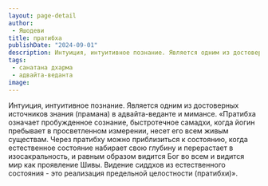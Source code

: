 ```yaml
---
layout: page-detail
author:
 - Яшодеви
title: пратибха
publishDate: "2024-09-01"
description: Интуиция, интуитивное познание. Является одним из достоверных источников знания (прамана) в адвайта-веданте и мимансе.
tags:
 - санатана дхарма
 - адвайта-веданта
image: 
---
```


Интуиция, интуитивное познание. Является одним из достоверных источников знания (прамана) в адвайта-веданте и мимансе.
 «Пратибха означает пробужденное сознание, быстротечное самадхи, когда йогин пребывает в просветленном измерении, несет его всем живым существам. Через пратибху можно приблизиться к состоянию, когда естественное состояние набирает свою глубину и перерастает в изосакральность, и равным образом видится Бог во всем и видится мир как проявление Шивы. Видение сиддхов из естественного состояния - это реализация предельной целостности (пратибхи)».

